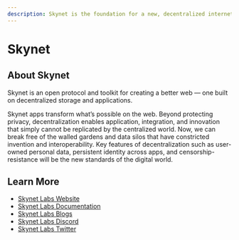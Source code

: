 ```yaml
---
description: Skynet is the foundation for a new, decentralized internet.
---
```


# Skynet

## About Skynet

Skynet is an open protocol and toolkit for creating a better web — one built on decentralized storage and applications.

Skynet apps transform what’s possible on the web. Beyond protecting privacy, decentralization enables application, integration, and innovation that simply cannot be replicated by the centralized world. Now, we can break free of the walled gardens and data silos that have constricted invention and interoperability. Key features of decentralization such as user-owned personal data, persistent identity across apps, and censorship-resistance will be the new standards of the digital world.



## Learn More

* [Skynet Labs Website](https://skynetlabs.com)
* [Skynet Labs Documentation](https://docs.skynetlabs.com)
* [Skynet Labs Blogs](https://blog.sia.tech)
* [Skynet Labs Discord](https://discord.gg/SkynetLabs)
* [Skynet Labs Twitter](https://twitter.com/SkynetLabs)
